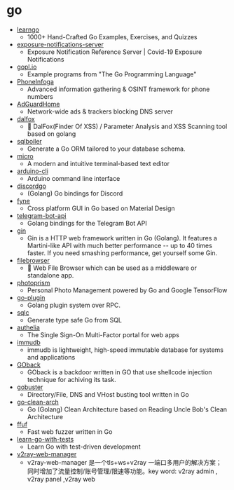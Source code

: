# go
- [learngo](https://github.com/inancgumus/learngo)
  - 1000+ Hand-Crafted Go Examples, Exercises, and Quizzes
- [exposure-notifications-server](https://github.com/google/exposure-notifications-server)
  - Exposure Notification Reference Server | Covid-19 Exposure Notifications
- [gopl.io](https://github.com/adonovan/gopl.io)
  - Example programs from "The Go Programming Language"
- [PhoneInfoga](https://github.com/sundowndev/PhoneInfoga)
  - Advanced information gathering & OSINT framework for phone numbers
- [AdGuardHome](https://github.com/AdguardTeam/AdGuardHome)
  - Network-wide ads & trackers blocking DNS server
- [dalfox](https://github.com/hahwul/dalfox)
  - 🦊 DalFox(Finder Of XSS) / Parameter Analysis and XSS Scanning tool based on golang
- [sqlboiler](https://github.com/volatiletech/sqlboiler)
  - Generate a Go ORM tailored to your database schema.
- [micro](https://github.com/zyedidia/micro)
  - A modern and intuitive terminal-based text editor
- [arduino-cli](https://github.com/arduino/arduino-cli)
  - Arduino command line interface
- [discordgo](https://github.com/bwmarrin/discordgo)
  - (Golang) Go bindings for Discord
- [fyne](https://github.com/fyne-io/fyne)
  - Cross platform GUI in Go based on Material Design
- [telegram-bot-api](https://github.com/go-telegram-bot-api/telegram-bot-api)
  - Golang bindings for the Telegram Bot API
- [gin](https://github.com/gin-gonic/gin)
  - Gin is a HTTP web framework written in Go (Golang). It features a Martini-like API with much better performance -- up to 40 times faster. If you need smashing performance, get yourself some Gin.
- [filebrowser](https://github.com/filebrowser/filebrowser)
  - 📂 Web File Browser which can be used as a middleware or standalone app.
- [photoprism](https://github.com/photoprism/photoprism)
  - Personal Photo Management powered by Go and Google TensorFlow
- [go-plugin](https://github.com/hashicorp/go-plugin)
  - Golang plugin system over RPC.
- [sqlc](https://github.com/kyleconroy/sqlc)
  - Generate type safe Go from SQL
- [authelia](https://github.com/authelia/authelia)
  - The Single Sign-On Multi-Factor portal for web apps
- [immudb](https://github.com/codenotary/immudb)
  - immudb is lightweight, high-speed immutable database for systems and applications
- [GOback](https://github.com/pioneerhfy/GOback)
  - GOback is a backdoor written in GO that use shellcode injection technique for achiving its task.
- [gobuster](https://github.com/OJ/gobuster)
  - Directory/File, DNS and VHost busting tool written in Go
- [go-clean-arch](https://github.com/bxcodec/go-clean-arch)
  - Go (Golang) Clean Architecture based on Reading Uncle Bob's Clean Architecture
- [ffuf](https://github.com/ffuf/ffuf)
  - Fast web fuzzer written in Go
- [learn-go-with-tests](https://github.com/quii/learn-go-with-tests)
  - Learn Go with test-driven development
- [v2ray-web-manager](https://github.com/master-coder-ll/v2ray-web-manager)
  - v2ray-web-manager 是一个tls+ws+v2ray 一端口多用户的解决方案；同时增加了流量控制/账号管理/限速等功能。key word: v2ray admin , v2ray panel ,v2ray web
